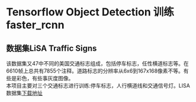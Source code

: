 # Tensorflow Object Detection 训练faster_rcnn
## 数据集LiSA Traffic Signs
该数据集又47中不同的美国交通标志组成，包括停车标志，任性横道标志等。在6610帧上总共有7855个注释。道路标志的分辨率从6x6到167x168像素不等。有些是彩色，有些事灰度图像。<br>
本项目主要对三个交通标志进行训练:停车标志，人行横道线和交通信号灯。LISA数据集[下载地址](!http://cvrr.ucsd.edu/LISA/lisa-traffic-sign-dataset.html)
